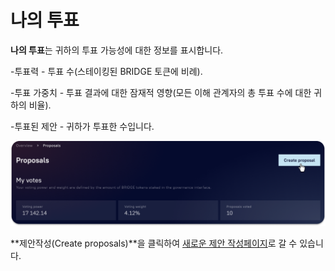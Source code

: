 # 나의 투표

**나의 투표**는 귀하의 투표 가능성에 대한 정보를 표시합니다.&#x20;

\-투표력 - 투표 수(스테이킹된 BRIDGE 토큰에 비례).&#x20;

\-투표 가중치 - 투표 결과에 대한 잠재적 영향(모든 이해 관계자의 총 투표 수에 대한 귀하의 비율).&#x20;

\-투표된 제안 - 귀하가 투표한 수입니다.

![](<../../../.gitbook/assets/image (52).png>)

**제안작성(Create proposals)**을 클릭하여 [새로운 제안 작성페이지](../../create-proposals/how-to/how-to-create-a-proposal.md)로 갈 수 있습니다.&#x20;
